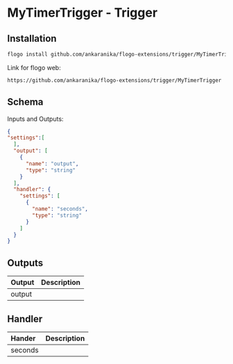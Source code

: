 
# MyTimerTrigger - Trigger

## Installation

```bash
flogo install github.com/ankaranika/flogo-extensions/trigger/MyTimerTrigger
```
Link for flogo web:
```bash
https://github.com/ankaranika/flogo-extensions/trigger/MyTimerTrigger
```

## Schema
Inputs and Outputs:

```json
{
"settings":[
  ],
  "output": [
    {
      "name": "output",
      "type": "string"
    }
  ],
  "handler": {
    "settings": [
      {
        "name": "seconds",
        "type": "string"
      }
    ]
  }
}
```

## Outputs
| Output   | Description    |
|:----------|:---------------|
| output |  |

## Handler
| Hander   | Description    |
|:----------|:---------------|
| seconds |  |
